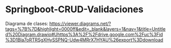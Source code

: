# Springboot-CRUD-Validaciones
Diagrama de clases:
https://viewer.diagrams.net/?tags=%7B%7D&highlight=0000ff&edit=_blank&layers=1&nav=1&title=Untitled%20Diagram.drawio#Uhttps%3A%2F%2Fdrive.google.com%2Fuc%3Fid%3D1Bla7oRTRSgXHySSPNQ-Udw4MRrX7HYAU%26export%3Ddownload
